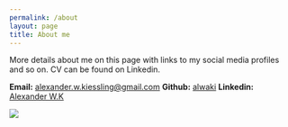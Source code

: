 ```yaml
---
permalink: /about
layout: page
title: About me
---
```


More details about me on this page with links to my social media profiles and so on. CV can be found on Linkedin.

**Email:** alexander.w.kiessling@gmail.com
**Github:** [alwaki](https://github.com/Alwaki)
**Linkedin:** [Alexander W.K](https://se.linkedin.com/in/alexander-wall%C3%A9n-kiessling-330462179)

![](https://www.jorgesanz.net/assets/imgs/me/jsanz_small4.png)
